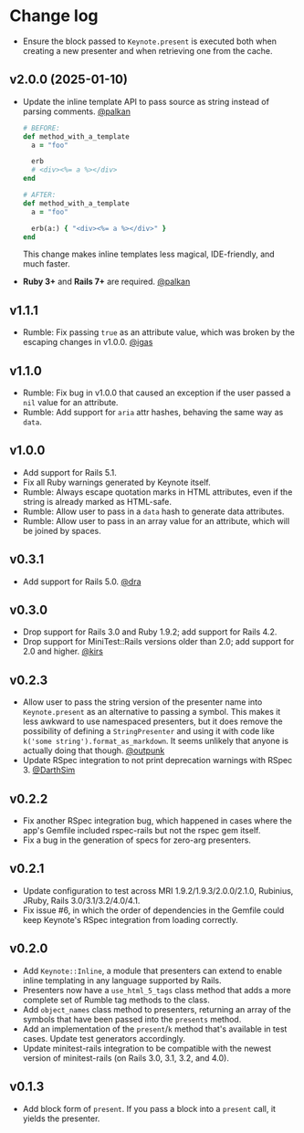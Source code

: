# Change log

- Ensure the block passed to `Keynote.present` is executed both when creating a new presenter and when retrieving one from the cache.  

## v2.0.0 (2025-01-10)

- Update the inline template API to pass source as string instead of parsing comments. [@palkan][]

  ```rb
  # BEFORE:
  def method_with_a_template
    a = "foo"

    erb
    # <div><%= a %></div>
  end

  # AFTER:
  def method_with_a_template
    a = "foo"

    erb(a:) { "<div><%= a %></div>" }
  end
  ```

  This change makes inline templates less magical, IDE-friendly, and much faster.

- **Ruby 3+** and **Rails 7+** are required. [@palkan][]

## v1.1.1

- Rumble: Fix passing `true` as an attribute value, which was broken by the
  escaping changes in v1.0.0. [@igas][]

## v1.1.0

- Rumble: Fix bug in v1.0.0 that caused an exception if the user passed a `nil`
  value for an attribute.
- Rumble: Add support for `aria` attr hashes, behaving the same way as `data`.

## v1.0.0

- Add support for Rails 5.1.
- Fix all Ruby warnings generated by Keynote itself.
- Rumble: Always escape quotation marks in HTML attributes, even if the string
  is already marked as HTML-safe.
- Rumble: Allow user to pass in a `data` hash to generate data attributes.
- Rumble: Allow user to pass in an array value for an attribute, which will be
  joined by spaces.

## v0.3.1

- Add support for Rails 5.0. [@dra][]

## v0.3.0

- Drop support for Rails 3.0 and Ruby 1.9.2; add support for Rails 4.2.
- Drop support for MiniTest::Rails versions older than 2.0; add support for 2.0
  and higher. [@kirs][]

## v0.2.3

- Allow user to pass the string version of the presenter name into
  `Keynote.present` as an alternative to passing a symbol. This makes it less
  awkward to use namespaced presenters, but it does remove the possibility of
  defining a `StringPresenter` and using it with code like
  `k('some string').format_as_markdown`. It seems unlikely that anyone is
  actually doing that though. [@outpunk][]
- Update RSpec integration to not print deprecation warnings with RSpec 3.
  [@DarthSim][]

## v0.2.2

- Fix another RSpec integration bug, which happened in cases where the app's
  Gemfile included rspec-rails but not the rspec gem itself.
- Fix a bug in the generation of specs for zero-arg presenters.

## v0.2.1

- Update configuration to test across MRI 1.9.2/1.9.3/2.0.0/2.1.0, Rubinius,
  JRuby, Rails 3.0/3.1/3.2/4.0/4.1.
- Fix issue #6, in which the order of dependencies in the Gemfile could keep
  Keynote's RSpec integration from loading correctly.

## v0.2.0

- Add `Keynote::Inline`, a module that presenters can extend to enable inline
  templating in any language supported by Rails.
- Presenters now have a `use_html_5_tags` class method that adds a more
  complete set of Rumble tag methods to the class.
- Add `object_names` class method to presenters, returning an array of the
  symbols that have been passed into the `presents` method.
- Add an implementation of the `present`/`k` method that's available in test
  cases. Update test generators accordingly.
- Update minitest-rails integration to be compatible with the newest
  version of minitest-rails (on Rails 3.0, 3.1, 3.2, and 4.0).

## v0.1.3

- Add block form of `present`. If you pass a block into a `present` call, it
  yields the presenter.

[@palkan]: https://github.com/palkan
[@igas]: https://github.com/igas
[@dra]: https://github.com/dra
[@kirs]: https://github.com/kirs
[@outpunk]: https://github.com/outpunk
[@DarthSim]: https://github.com/DarthSim
